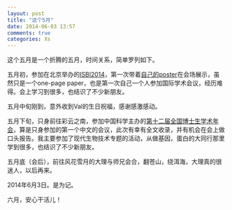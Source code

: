 ```yaml
---
layout: post
title: "这个5月"
date: 2014-06-03 13:57
comments: true
categories: Xs
---
```

这个五月是一个折腾的五月，时间关系，简单罗列如下。

五月初，参加在北京举办的[ISBI2014](http://biomedicalimaging.org/2014/)，第一次带着[自己的poster](http://figshare.com/articles/Measuring_Regional_Diffusivity_Dependency_via_Mutual_Information/1022945)在会场展示，虽然只是一个one-page paper，也是第一次自己一个人参加国际学术会议，经历难得。会上学习到很多，也结识了不少新朋友。

五月中旬刚到，意外收到Val的生日祝福，感谢感激感动。

五月下旬，只身前往彩云之南，参加中国科学主办的[第十二届全国博士生学术年会](http://bssnh.cast.org.cn/)，算是只身参加的第一个中文的会议，此次有幸有全文收录，并有机会在会上做口头报告。我主要参加了现代生物技术专题的活动，从做基因，蛋白的大同行那里学到很多，也结识了不少新朋友。

五月底（会后），前往风花雪月的大理与师兄会合，翻苍山，绕洱海，大理真的很迷人，以后再来。

2014年6月3日。是为记。

六月，安心干活儿！
